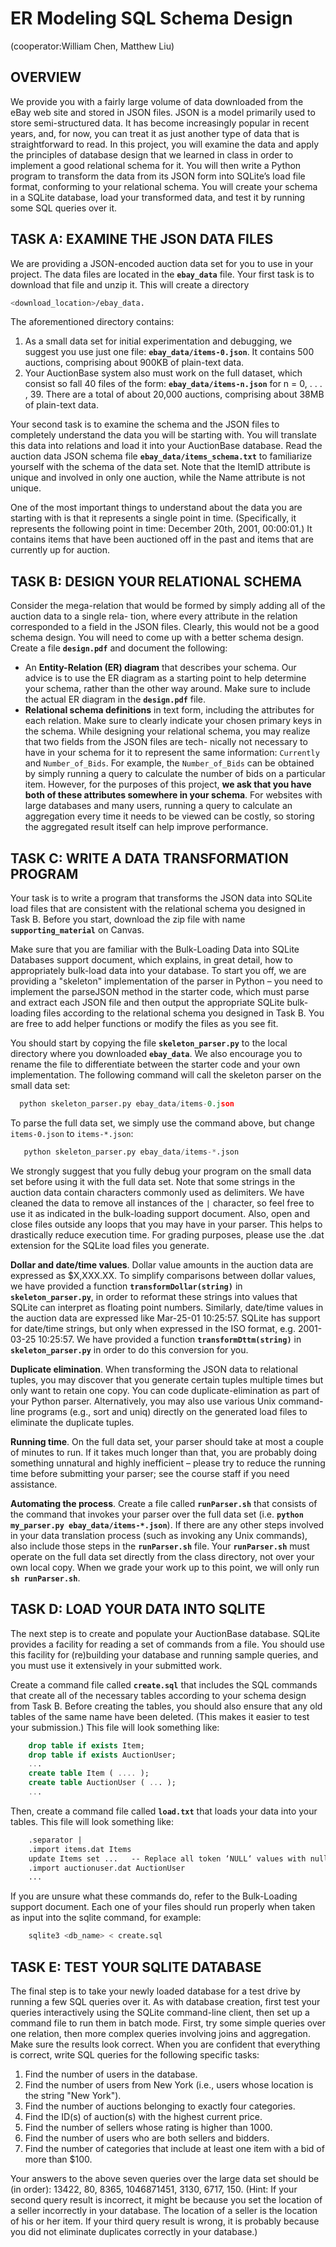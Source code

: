 # ER Modeling SQL Schema Design
(cooperator:William Chen, Matthew Liu)
## OVERVIEW
We provide you with a fairly large volume of data downloaded from the eBay web site and stored in JSON files. JSON is a model primarily used to store semi-structured data. It has become increasingly popular in recent years, and, for now, you can treat it as just another type of data that is straightforward to read. In this project, you will examine the data and apply the principles of database design that we learned in class in order to implement a good relational schema for it. You will then write a Python program to transform the data from its JSON form into SQLite’s load file format, conforming to your relational schema. You will create your schema in a SQLite database, load your transformed data, and test it by running some SQL queries over it.
 
## TASK A: EXAMINE THE JSON DATA FILES 
We are providing a JSON-encoded auction data set for you to use in your project. The data files are located in the **`ebay_data`** file. Your first task is to download that file and unzip it. This will create a directory 

```bash
<download_location>/ebay_data.
```

The aforementioned directory contains:

1. As a small data set for initial experimentation and debugging, we suggest you use just one file: **`ebay_data/items-0.json`**. It contains 500 auctions, comprising about 900KB of plain-text data.
2. Your AuctionBase system also must work on the full dataset, which consist so fall 40 files of the form: **`ebay_data/items-n.json`** for n = 0, . . . , 39. There are a total of about 20,000 auctions, comprising about 38MB of plain-text data.

Your second task is to examine the schema and the JSON files to completely understand the data you will be starting with. You will translate this data into relations and load it into your AuctionBase database. Read the auction data JSON schema file **`ebay_data/items_schema.txt`** to familiarize yourself with the schema of the data set. Note that the ItemID attribute is unique and involved in only one auction, while the Name attribute is not unique.

One of the most important things to understand about the data you are starting with is that it represents a single point in time. (Specifically, it represents the following point in time: December 20th, 2001, 00:00:01.) It contains items that have been auctioned off in the past and items that are currently up for auction.

## TASK B: DESIGN YOUR RELATIONAL SCHEMA
Consider the mega-relation that would be formed by simply adding all of the auction data to a single rela- tion, where every attribute in the relation corresponded to a field in the JSON files. Clearly, this would not be a good schema design. You will need to come up with a better schema design. Create a file **`design.pdf`** and document the following:

* An **Entity-Relation (ER) diagram** that describes your schema. Our advice is to use the ER diagram as a starting point to help determine your schema, rather than the other way around. Make sure to include the actual ER diagram in the **`design.pdf`** file.
* **Relational schema definitions** in text form, including the attributes for each relation. Make sure to clearly indicate your chosen primary keys in the schema.
While designing your relational schema, you may realize that two fields from the JSON files are tech- nically not necessary to have in your schema for it to represent the same information: `Currently` and `Number_of_Bids`. For example, the `Number_of_Bids` can be obtained by simply running a query to calculate the number of bids on a particular item. However, for the purposes of this project, **we ask that you have both of these attributes somewhere in your schema**. For websites with large databases and many users, running a query to calculate an aggregation every time it needs to be viewed can be costly, so storing the aggregated result itself can help improve performance.

## TASK C: WRITE A DATA TRANSFORMATION PROGRAM
Your task is to write a program that transforms the JSON data into SQLite load files that are consistent with the relational schema you designed in Task B. Before you start, download the zip file with name **`supporting_material`** on Canvas.

Make sure that you are familiar with the Bulk-Loading Data into SQLite Databases support document, which explains, in great detail, how to appropriately bulk-load data into your database. To start you off, we are providing a "skeleton" implementation of the parser in Python – you need to implement the parseJSON method in the starter code, which must parse and extract each JSON file and then output the appropriate SQLite bulk-loading files according to the relational schema you designed in Task B. You are free to add helper functions or modify the files as you see fit.

You should start by copying the file **`skeleton_parser.py`** to the local directory where you downloaded **`ebay_data`**. We also encourage you to rename the file to differentiate between the starter code and your own implementation. The following command will call the skeleton parser on the small data set:

```python
  python skeleton_parser.py ebay_data/items-0.json
```
To parse the full data set, we simply use the command above, but change `items-0.json` to `items-*.json`:

```python
   python skeleton_parser.py ebay_data/items-*.json
```

We strongly suggest that you fully debug your program on the small data set before using it with the full data set. Note that some strings in the auction data contain characters commonly used as delimiters. We have cleaned the data to remove all instances of the `|` character, so feel free to use it as indicated in the bulk-loading support document. Also, open and close files outside any loops that you may have in your parser. This helps to drastically reduce execution time. For grading purposes, please use the .dat extension for the SQLite load files you generate.

**Dollar and date/time values**. Dollar value amounts in the auction data are expressed as $X,XXX.XX. To simplify comparisons between dollar values, we have provided a function **`transformDollar(string)`** in **`skeleton_parser.py`**, in order to reformat these strings into values that SQLite can interpret as floating point numbers. Similarly, date/time values in the auction data are expressed like Mar-25-01 10:25:57. SQLite has support for date/time strings, but only when expressed in the ISO format, e.g. 2001-03-25 10:25:57. We have provided a function **`transformDttm(string)`** in **`skeleton_parser.py`** in order to do this conversion for you.

**Duplicate elimination**. When transforming the JSON data to relational tuples, you may discover that you generate certain tuples multiple times but only want to retain one copy. You can code duplicate-elimination as part of your Python parser. Alternatively, you may also use various Unix command-line programs (e.g., sort and uniq) directly on the generated load files to eliminate the duplicate tuples.

**Running time**. On the full data set, your parser should take at most a couple of minutes to run. If it takes much longer than that, you are probably doing something unnatural and highly inefficient – please try to reduce the running time before submitting your parser; see the course staff if you need assistance.

**Automating the process**. Create a file called **`runParser.sh`** that consists of the command that invokes your parser over the full data set (i.e. **`python my_parser.py ebay_data/items-*.json`**). If there are any other steps involved in your data translation process (such as invoking any Unix commands), also include those steps in the **`runParser.sh`** file. Your **`runParser.sh`** must operate on the full data set directly from the class directory, not over your own local copy. When we grade your work up to this point, we will only run **`sh runParser.sh`**.

## TASK D: LOAD YOUR DATA INTO SQLITE
The next step is to create and populate your AuctionBase database. SQLite provides a facility for reading a set of commands from a file. You should use this facility for (re)building your database and running sample queries, and you must use it extensively in your submitted work.

Create a command file called **`create.sql`** that includes the SQL commands that create all of the necessary tables according to your schema design from Task B. Before creating the tables, you should also ensure that any old tables of the same name have been deleted. (This makes it easier to test your submission.) This file will look something like:

```SQL
    drop table if exists Item;
    drop table if exists AuctionUser;
    ...
    create table Item ( .... );
    create table AuctionUser ( ... );
    ...
```
Then, create a command file called **`load.txt`** that loads your data into your tables. This file will look something like:

```txt
    .separator |
    .import items.dat Items
    update Items set ...   -- Replace all token ‘NULL‘ values with null
    .import auctionuser.dat AuctionUser
    ...
```
If you are unsure what these commands do, refer to the Bulk-Loading support document. Each one of your files should run properly when taken as input into the sqlite command, for example:
```bash
    sqlite3 <db_name> < create.sql
```
## TASK E: TEST YOUR SQLITE DATABASE
The final step is to take your newly loaded database for a test drive by running a few SQL queries over it. As with database creation, first test your queries interactively using the SQLite command-line client, then set up a command file to run them in batch mode. First, try some simple queries over one relation, then more complex queries involving joins and aggregation. Make sure the results look correct. When you are confident that everything is correct, write SQL queries for the following specific tasks:

1. Find the number of users in the database.
2. Find the number of users from New York (i.e., users whose location is the string "New York").
3. Find the number of auctions belonging to exactly four categories. 
4. Find the ID(s) of auction(s) with the highest current price.
5. Find the number of sellers whose rating is higher than 1000.
6. Find the number of users who are both sellers and bidders.
7. Find the number of categories that include at least one item with a bid of more than $100.

Your answers to the above seven queries over the large data set should be (in order): 13422, 80, 8365, 1046871451, 3130, 6717, 150. (Hint: If your second query result is incorrect, it might be because you set the location of a seller incorrectly in your database. The location of a seller is the location of his or her item. If your third query result is wrong, it is probably because you did not eliminate duplicates correctly in your database.)
